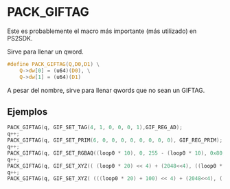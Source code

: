 # PACK_GIFTAG 

Este es probablemente el macro más importante (más utilizado) en PS2SDK.

Sirve para llenar un qword. 

```c
#define PACK_GIFTAG(Q,D0,D1) \
	Q->dw[0] = (u64)(D0), \
	Q->dw[1] = (u64)(D1)
```

A pesar del nombre, sirve para llenar qwords que no sean un GIFTAG.

## Ejemplos
```c
PACK_GIFTAG(q, GIF_SET_TAG(4, 1, 0, 0, 0, 1),GIF_REG_AD);
q++;
PACK_GIFTAG(q, GIF_SET_PRIM(6, 0, 0, 0, 0, 0, 0, 0, 0), GIF_REG_PRIM);
q++;
PACK_GIFTAG(q, GIF_SET_RGBAQ((loop0 * 10), 0, 255 - (loop0 * 10), 0x80, 0x3F800000), GIF_REG_RGBAQ);
q++;
PACK_GIFTAG(q, GIF_SET_XYZ(( (loop0 * 20) << 4) + (2048<<4), ((loop0 * 10) << 4) + (2048<<4), 0), GIF_REG_XYZ2);
q++;
PACK_GIFTAG(q, GIF_SET_XYZ( (((loop0 * 20) + 100) << 4) + (2048<<4), (((loop0 * 10) + 100) << 4) + (2048<<4), 0), GIF_REG_XYZ2);
```
